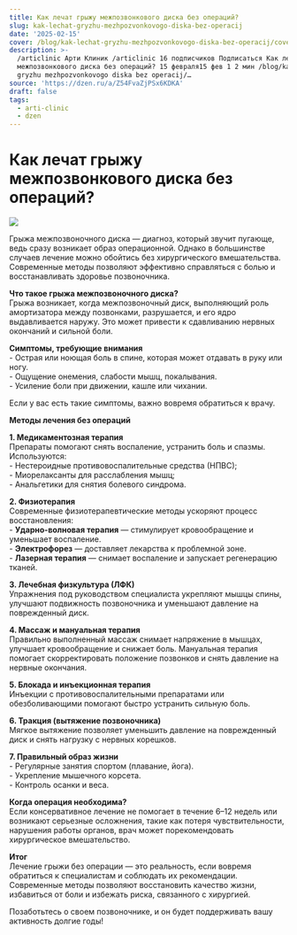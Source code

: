 ```yaml
---
title: Как лечат грыжу межпозвонкового диска без операций?
slug: kak-lechat-gryzhu-mezhpozvonkovogo-diska-bez-operacij
date: '2025-02-15'
cover: /blog/kak-lechat-gryzhu-mezhpozvonkovogo-diska-bez-operacij/cover.jpg
description: >-
  /articlinic Арти Клиник /articlinic 16 подписчиков Подписаться Как лечат грыжу
  межпозвонкового диска без операций? 15 февраля15 фев 1 2 мин /blog/kak lechat
  gryzhu mezhpozvonkovogo diska bez operacij/…
source: 'https://dzen.ru/a/Z54FvaZjPSx6KDKA'
draft: false
tags:
  - arti-clinic
  - dzen
---
```


# Как лечат грыжу межпозвонкового диска без операций?

![](/blog/kak-lechat-gryzhu-mezhpozvonkovogo-diska-bez-operacij/img-0.jpg)

Грыжа межпозвоночного диска — диагноз, который звучит пугающе, ведь сразу возникает образ операционной. Однако в большинстве случаев лечение можно обойтись без хирургического вмешательства. Современные методы позволяют эффективно справляться с болью и восстанавливать здоровье позвоночника.  
  
**Что такое грыжа межпозвоночного диска?**  
Грыжа возникает, когда межпозвоночный диск, выполняющий роль амортизатора между позвонками, разрушается, и его ядро выдавливается наружу. Это может привести к сдавливанию нервных окончаний и сильной боли.  
  
**Симптомы, требующие внимания**  
\- Острая или ноющая боль в спине, которая может отдавать в руку или ногу.  
\- Ощущение онемения, слабости мышц, покалывания.  
\- Усиление боли при движении, кашле или чихании.  
  
Если у вас есть такие симптомы, важно вовремя обратиться к врачу.  
  
**Методы лечения без операций**  
  
**1\. Медикаментозная терапия**  
Препараты помогают снять воспаление, устранить боль и спазмы. Используются:  
\- Нестероидные противовоспалительные средства (НПВС);  
\- Миорелаксанты для расслабления мышц;  
\- Анальгетики для снятия болевого синдрома.  
  
**2\. Физиотерапия**  
Современные физиотерапевтические методы ускоряют процесс восстановления:  
\- **Ударно-волновая терапия** — стимулирует кровообращение и уменьшает воспаление.  
\- **Электрофорез** — доставляет лекарства к проблемной зоне.  
\- **Лазерная терапия** — снимает воспаление и запускает регенерацию тканей.  
  
**3\. Лечебная физкультура (ЛФК)**  
Упражнения под руководством специалиста укрепляют мышцы спины, улучшают подвижность позвоночника и уменьшают давление на поврежденный диск.  
  
**4\. Массаж и мануальная терапия**  
Правильно выполненный массаж снимает напряжение в мышцах, улучшает кровообращение и снижает боль. Мануальная терапия помогает скорректировать положение позвонков и снять давление на нервные окончания.  
  
**5\. Блокада и инъекционная терапия**  
Инъекции с противовоспалительными препаратами или обезболивающими помогают быстро устранить сильную боль.  
  
**6\. Тракция (вытяжение позвоночника)**  
Мягкое вытяжение позволяет уменьшить давление на поврежденный диск и снять нагрузку с нервных корешков.  
  
**7\. Правильный образ жизни**  
\- Регулярные занятия спортом (плавание, йога).  
\- Укрепление мышечного корсета.  
\- Контроль осанки и веса.  
  
**Когда операция необходима?**  
Если консервативное лечение не помогает в течение 6–12 недель или возникают серьезные осложнения, такие как потеря чувствительности, нарушения работы органов, врач может порекомендовать хирургическое вмешательство.  
  
**Итог**  
Лечение грыжи без операции — это реальность, если вовремя обратиться к специалистам и соблюдать их рекомендации. Современные методы позволяют восстановить качество жизни, избавиться от боли и избежать риска, связанного с хирургией.  
  
Позаботьтесь о своем позвоночнике, и он будет поддерживать вашу активность долгие годы!